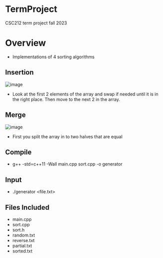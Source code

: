 # TermProject
CSC212 term project fall 2023
# Overview
* Implementations of 4 sorting algorithms
## Insertion
![image](https://github.com/AustinNoon/TermProject/assets/150630356/b6fc8eb1-b9e1-4061-a55f-a8d3e67483a2)
* Look at the first 2 elements of the array and swap if needed until it is in the right place. Then move to the next 2 in the array.
## Merge 
![image](https://github.com/AustinNoon/TermProject/assets/150630356/b012af3c-2ee1-4cf5-a478-b7cf8c6a2b59)
* First you split the array in to two halves that are equal
## Compile
* g++ -std=c++11 -Wall main.cpp sort.cpp -o generator
## Input
* ./generator <file.txt>
## Files Included
* main.cpp
* sort.cpp
* sort.h
* random.txt
* reverse.txt
* partial.txt
* sorted.txt
